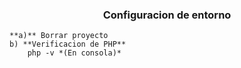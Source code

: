 ### <p align="center"> Configuracion de entorno</p>
    **a)** Borrar proyecto
    b) **Verificacion de PHP** 
        php -v *(En consola)*